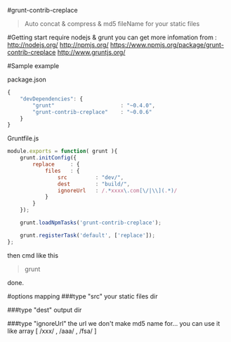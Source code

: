 #grunt-contrib-creplace

> Auto concat & compress & md5 fileName for your static files

#Getting start
require nodejs & grunt
you can get more infomation from :
http://nodejs.org/
http://npmjs.org/
https://www.npmjs.org/package/grunt-contrib-creplace
http://www.gruntjs.org/


#Sample example

package.json
```js
{
    "devDependencies": {
        "grunt"                     : "~0.4.0",
        "grunt-contrib-creplace"    : "~0.0.6"
    }
}
```

Gruntfile.js
```js
module.exports = function( grunt ){
    grunt.initConfig({
        replace     : {
            files   : {
                src         : "dev/",
                dest        : "build/",
                ignoreUrl   : /.*xxxx\.com[\/|\\](.*)/
            }
        }
    });

    grunt.loadNpmTasks('grunt-contrib-creplace');

    grunt.registerTask('default', ['replace']);
};
```

then  cmd like this
>grunt 

done.

#options mapping
###type "src"
your static files dir

###type "dest"
output dir 

###type "ignoreUrl"
the url we don't make md5 name for...
you can use it like array
[ /xxx/ , /aaa/ , /fsa/ ] 
